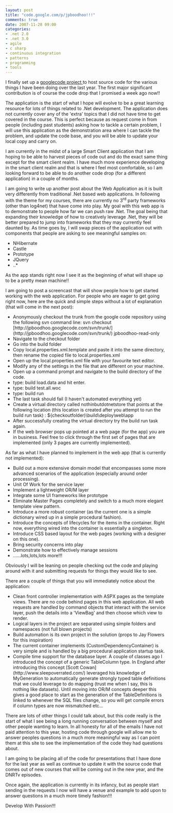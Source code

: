 ```yaml
---
layout: post
title: "code.google.com/p/jpboodhoo!!!"
comments: true
date: 2007-11-28 09:00
categories:
- .net 2.0
- .net 3.0
- agile
- c sharp
- continuous integration
- patterns
- programming
- tools
---
```


I finally set up a [googlecode project ](http://code.google.com/p/jpboodhoo/)to host source code for the various things I have been doing over the last year. The first major significant contribution is of course the code drop that I promised a week ago now!!

The application is the start of what I hope will evolve to be a great learning resource for lots of things related to .Net development. The application does not currently cover any of the 'extra' topics that I did not have time to get covered in the course. This is perfect because as request come in from people (including past students) asking how to tackle a certain problem, I will use this application as the demonstration area where I can tackle the problem, and update the code base, and you will be able to update your local copy and carry on.

I am currently in the midst of a large Smart Client application that I am hoping to be able to harvest pieces of code out and do the exact same thing except for the smart client realm. I have much more experience developing in the smart client realm and that is where I feel most comfortable, so I am looking forward to be able to do another code drop (for a different application) in a couple of months.

I am going to write up another post about the Web Application as it is built very differently from traditional .Net based web applications. In following with the theme for my courses, there are currently no 3<sup>rd</sup> party frameworks (other than log4net) that have come into play. My goal with this web app is to demonstrate to people how far we can push raw .Net. The goal being that expanding their knowledge of how to creatively leverage .Net, they will be better prepared to jump into frameworks that they may currently feel daunted by. As time goes by, I will swap pieces of the application out with components that people are asking to see meaningful samples on:
<ul>
<li>NHibernate</li>
<li>Castle</li>
<li>Prototype</li>
<li>JQuery</li>
<li>..*</li></ul>

As the app stands right now I see it as the beginning of what will shape up to be a pretty mean machine!!

I am going to post a screencast that will show people how to get started working with the web application. For people who are eager to get going right now, here are the quick and simple steps without a lot of explanation (that will come in the next post):
<ul>
<li>Anonymously checkout the trunk from the google code repository using the following svn command line:
svn checkout [http://jpboodhoo.googlecode.com/svn/trunk/](http://jpboodhoo.googlecode.com/svn/trunk/) jpboodhoo-read-only
</li>
<li>Navigate to the checkout folder</li>
<li>Go into the build folder</li>
<li>Copy local.properties.xml.template and paste it into the same directory, then rename the copied file to local.properties.xml</li>
<li>Open up the local.properties.xml file with your favourite text editor.</li>
<li>Modify any of the settings in the file that are different on your machine.</li>
<li>Open up a command prompt and navigate to the build directory of the code.</li>
<li>type: build load.data and hit enter.</li>
<li>type: build test.all.woc</li>
<li>type: build run</li>
<li>The last task should fail (I haven't automated everything yet)</li>
<li>Create a virtual directory called nothinbutdotnetstore that points at the following location (this location is created after you attempt to run the build run task) : ${checkoutfolder)\build\deploy\web\app</li>
<li>After successfully creating the virtual directory try the build run task again.</li>
<li>If the web browser pops up pointed at a web page (for the app) you are in business. Feel free to click through the first set of pages that are implemented (only 3 pages are currently implemented).</li></ul>

As far as what I have planned to implement in the web app (that is currently not implemented):
<ul>
<li>Build out a more extensive domain model that encompasses some more advanced scenarios of the application (especially around order processing).</li>
<li>Unit Of Work for the service layer</li>
<li>Implement a lightweight OR/M layer</li>
<li>Integrate some UI frameworks like prototype</li>
<li>Eliminate Master Pages completely and switch to a much more elegant template view pattern.</li>
<li>Introduce a more robust container (as the current one is a simple dictionary wired up in a simple procedural fashion).</li>
<li>Introduce the concepts of lifecycles for the items in the container. Right now, everything wired into the container is essentially a singleton.</li>
<li>Introduce CSS based layout for the web pages (working with a designer on this one).</li>
<li>Bring security concerns into play</li>
<li>Demonstrate how to effectively manage sessions</li>
<li>......lots,lots,lots more!!!</li></ul>

Obviously I will be leaning on people checking out the code and playing around with it and submitting requests for things they would like to see.

There are a couple of things that you will immediately notice about the application:
<ul>
<li>Clean front controller implementation with ASPX pages as the template views. There are no code behind pages in this web application. All web requests are handled by command objects that interact with the service layer, push the details into a 'ViewBag' and then choose which view to render.</li>
<li>Logical layers in the project are separated using simple folders and namespaces (not full blown projects)</li>
<li>Build automation is its own project in the solution (props to Jay Flowers for this inspiration)</li>
<li>The current container implements (CustomDependencyContainer) is very simple and is handled by a big procedural application startup task.</li>
<li>Compile time support for the database layer. A couple of classes ago I introduced the concept of a generic TableColumn<T> type. In England after introducing this concept [Scott Cowan](http://www.sleepoverrated.com/) leveraged his knowledge of MyGeneration to automatically generate strongly typed table definitions that we could leverage to do mapping (trust me when I say, this is nothing like datasets). Until moving into OR/M concepts deeper this gives a good place to start as the generation of the TableDefinitions is linked to whenever the SQL files change, so you will get compile errors if column types are now mismatched etc...</li></ul>

There are lots of other things I could talk about, but this code really is the start of what I see being a long running conversation between myself and other people wanting to learn. In all honesty for all of the emails I have not paid attention to this year, hosting code through google will allow me to answer peoples questions in a much more meaningful way as I can point them at this site to see the implementation of the code they had questions about.

I am going to be placing all of the code for presentations that I have done for the last year as well as continue to update it with the source code that comes out of new courses that will be coming out in the new year, and the DNRTv episodes.

Once again, the application is currently in its infancy, but as people start sending in the requests I now will have a venue and example to add upon to answer questions in a much more timely fashion!!!

 

Develop With Passion!!!

 

 




